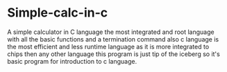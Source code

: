 # Simple-calc-in-c
A simple calculator in C language the most integrated and root language with all the basic functions and a termination command also c language is the most efficient and less runtime language as it is more integrated to chips then any other language this program is just tip of the iceberg so it's basic program for introduction to c language.

